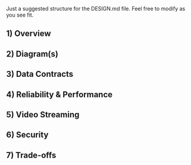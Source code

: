 Just a suggested structure for the DESIGN.md file. Feel free to modify as you see fit.

## 1) Overview

## 2) Diagram(s)

## 3) Data Contracts

## 4) Reliability & Performance

## 5) Video Streaming

## 6) Security

## 7) Trade-offs
